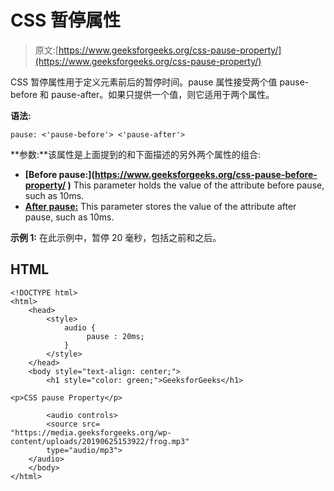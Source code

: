 # CSS 暂停属性

> 原文:[https://www.geeksforgeeks.org/css-pause-property/](https://www.geeksforgeeks.org/css-pause-property/)

CSS 暂停属性用于定义元素前后的暂停时间。pause 属性接受两个值 pause-before 和 pause-after。如果只提供一个值，则它适用于两个属性。

**语法:**

```
pause: <'pause-before'> <'pause-after'>

```

**参数:**该属性是上面提到的和下面描述的另外两个属性的组合:

*   **[Before pause:](https://www.geeksforgeeks.org/css-pause-before-property/ ‎)** This parameter holds the value of the attribute before pause, such as 10ms.
*   **[After pause:](https://www.geeksforgeeks.org/css-pause-after-property/)** This parameter stores the value of the attribute after pause, such as 10ms.

**示例 1:** 在此示例中，暂停 20 毫秒，包括之前和之后。

## HTML

```
<!DOCTYPE html>
<html>
    <head>
        <style>
            audio {
                 pause : 20ms;
            }
        </style>
    </head>
    <body style="text-align: center;">
        <h1 style="color: green;">GeeksforGeeks</h1>

<p>CSS pause Property</p>

        <audio controls> 
        <source src= 
"https://media.geeksforgeeks.org/wp-content/uploads/20190625153922/frog.mp3"
        type="audio/mp3"> 
    </audio> 
    </body>
</html>
```